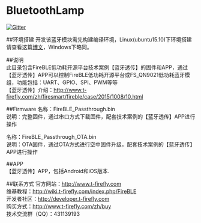 # BluetoothLamp
[![Gitter](https://badges.gitter.im/nephen/BluetoothLamp.svg)](https://gitter.im/nephen/BluetoothLamp?utm_source=badge&utm_medium=badge&utm_campaign=pr-badge)

##环境搭建
开发该蓝牙模块需先构建编译环境，Linux(ubuntu15.10)下环境搭建请查看这篇[博文](http://www.nephen.com/2016/01/BLE%E6%A0%B8%E5%BF%83%E6%A8%A1%E5%9D%97FS-QN9021%E6%A8%A1%E5%9D%97%E5%BC%80%E5%8F%91/)，Windows下略同。

##说明  
此目录包含FireBLE低功耗开源平台技术案例【蓝牙透传】的固件和APP，通过【蓝牙透传】APP可以控制FireBLE低功耗开源平台或FS_QN9021低功耗蓝牙模组，功能包括：UART、GPIO、SPI、PWM等等     
【蓝牙透传】介绍：http://www.t-firefly.com/zh/firesmart/fireble/case/2015/1008/10.html     

##Firmware 
名称：FireBLE_Passthrough.bin      
说明：完整固件，通过串口方式下载固件，配套技术案例的【蓝牙透传】APP进行操作     

名称：FireBLE_Passthrough_OTA.bin      
说明：OTA固件，通过OTA方式进行空中固件升级，配套技术案例的【蓝牙透传】APP进行操作         

##APP    
【蓝牙透传】APP，包括Android和iOS版本.      

 ##联系方式
官方网站：http://www.t-firefly.com      
维基教程：http://wiki.t-firefly.com/index.php/FireBLE     
开发者社区：http://developer.t-firefly.com     
购买方式：http://www.t-firefly.com/zh/buy      
技术交流群（QQ）：431139193     
